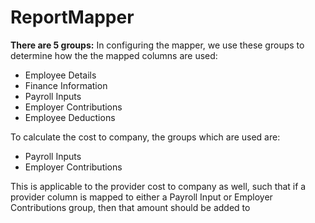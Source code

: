# ReportMapper



**There are 5 groups:** 
In configuring the mapper, we use these groups to determine how the the mapped columns are used:
- Employee Details
- Finance Information
- Payroll Inputs
- Employer Contributions
- Employee Deductions


To calculate the cost to company, the groups which are used are:
- Payroll Inputs
- Employer Contributions



This is applicable to the provider cost to company as well, such that if a provider column is mapped to either a Payroll Input or Employer Contributions group, then that amount should be added to  

